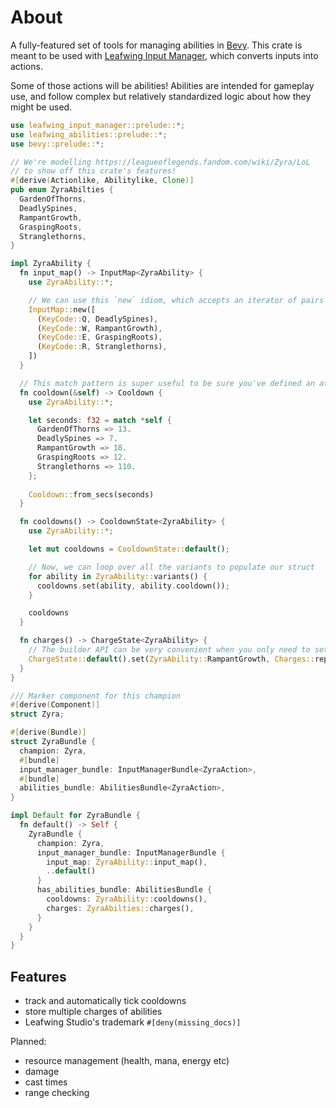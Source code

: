 # About

A fully-featured set of tools for managing abilities in [Bevy](https://bevyengine.org/).
This crate is meant to be used with [Leafwing Input Manager](https://github.com/leafwing-studios/leafwing-input-manager), which converts inputs into actions.

Some of those actions will be abilities!
Abilities are intended for gameplay use, and follow complex but relatively standardized logic about how they might be used.

```rust
use leafwing_input_manager::prelude::*;
use leafwing_abilities::prelude::*;
use bevy::prelude::*;

// We're modelling https://leagueoflegends.fandom.com/wiki/Zyra/LoL
// to show off this crate's features!
#[derive(Actionlike, Abilitylike, Clone)]
pub enum ZyraAbilties {
  GardenOfThorns,
  DeadlySpines,
  RampantGrowth,
  GraspingRoots,
  Stranglethorns,
}

impl ZyraAbility {
  fn input_map() -> InputMap<ZyraAbility> {
    use ZyraAbility::*;

    // We can use this `new` idiom, which accepts an iterator of pairs
    InputMap::new([
      (KeyCode::Q, DeadlySpines),
      (KeyCode::W, RampantGrowth),
      (KeyCode::E, GraspingRoots),
      (KeyCode::R, Stranglethorns),
    ])
  }

  // This match pattern is super useful to be sure you've defined an attribute for every variant
  fn cooldown(&self) -> Cooldown {
    use ZyraAbility::*;

    let seconds: f32 = match *self {
      GardenOfThorns => 13.
      DeadlySpines => 7.
      RampantGrowth => 18.
      GraspingRoots => 12.
      Stranglethorns => 110.
    };
    
    Cooldown::from_secs(seconds)
  }

  fn cooldowns() -> CooldownState<ZyraAbility> {
    use ZyraAbility::*;

    let mut cooldowns = CooldownState::default();

    // Now, we can loop over all the variants to populate our struct
    for ability in ZyraAbility::variants() {
      cooldowns.set(ability, ability.cooldown());
    }

    cooldowns
  }

  fn charges() -> ChargeState<ZyraAbility> {
    // The builder API can be very convenient when you only need to set a couple of values
    ChargeState::default().set(ZyraAbility::RampantGrowth, Charges::replenish_one(2))
  }
}

/// Marker component for this champion
#[derive(Component)]
struct Zyra;

#[derive(Bundle)]
struct ZyraBundle {
  champion: Zyra,
  #[bundle]
  input_manager_bundle: InputManagerBundle<ZyraAction>,
  #[bundle]
  abilities_bundle: AbilitiesBundle<ZyraAction>,
}

impl Default for ZyraBundle {
  fn default() -> Self {
    ZyraBundle {
      champion: Zyra,
      input_manager_bundle: InputManagerBundle {
        input_map: ZyraAbility::input_map(),
        ..default()
      }
      has_abilities_bundle: AbilitiesBundle {
        cooldowns: ZyraAbility::cooldowns(),
        charges: ZyraAbilties::charges(),
      }
    }
  }
}
```

## Features

- track and automatically tick cooldowns
- store multiple charges of abilities
- Leafwing Studio's trademark `#[deny(missing_docs)]`

Planned:

- resource management (health, mana, energy etc)
- damage
- cast times
- range checking
